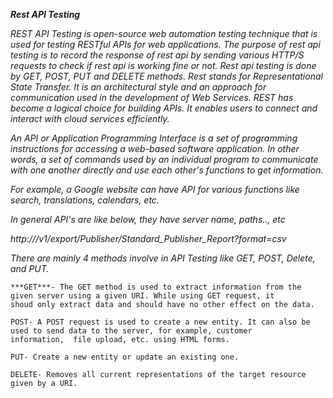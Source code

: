 
***Rest API Testing***

*REST API Testing is open-source web automation testing technique that is used for testing RESTful APIs for web applications. The purpose of rest api testing is to record the response of rest api by sending various HTTP/S requests to check if rest api is working fine or not. Rest api testing is done by GET, POST, PUT and DELETE methods. 
Rest stands for Representational State Transfer. It is an architectural style and an approach for communication used in the development of Web Services. REST has become a logical choice for building APIs. It enables users to connect and interact with cloud services efficiently.*

*An API or Application Programming Interface is a set of programming instructions for accessing a web-based software application.
In other words, a set of commands used by an individual program to communicate with one another directly and use each other's functions to get information.*

*For example, a Google website can have API for various functions like search, translations, calendars, etc.*

*In general API's are like below, they have server name, paths.., etc*

*http://<server name>/v1/export/Publisher/Standard_Publisher_Report?format=csv*
  

 <em>There are mainly 4 methods involve in API Testing like GET, POST, Delete, and PUT.</em> 

  
    ***GET***- The GET method is used to extract information from the given server using a given URI. While using GET request, it                     shoud only extract data and should have no other effect on the data.

    POST- A POST request is used to create a new entity. It can also be used to send data to the server, for example, customer                  information,  file upload, etc. using HTML forms.

    PUT- Create a new entity or update an existing one.

    DELETE- Removes all current representations of the target resource given by a URI.
